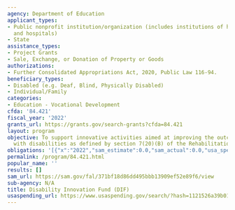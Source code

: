 ```yaml
---
agency: Department of Education
applicant_types:
- Public nonprofit institution/organization (includes institutions of higher education
  and hospitals)
- State
assistance_types:
- Project Grants
- Sale, Exchange, or Donation of Property or Goods
authorizations:
- Further Consolidated Appropriations Act, 2020, Public Law 116-94.
beneficiary_types:
- Disabled (e.g. Deaf, Blind, Physically Disabled)
- Individual/Family
categories:
- Education - Vocational Development
cfda: '84.421'
fiscal_year: '2022'
grants_url: https://grants.gov/search-grants?cfda=84.421
layout: program
objective: To support innovative activities aimed at improving the outcomes of individuals
  with disabilities as defined by section 7(20)(B) of the Rehabilitation Act.
obligations: '[{"x":"2022","sam_estimate":0.0,"sam_actual":0.0,"usa_spending_actual":177381905.82},{"x":"2023","sam_estimate":0.0,"sam_actual":0.0,"usa_spending_actual":213292879.9},{"x":"2024","sam_estimate":0.0,"sam_actual":0.0,"usa_spending_actual":0.0}]'
permalink: /program/84.421.html
popular_name: ''
results: []
sam_url: https://sam.gov/fal/371bf18d86dd495bbb13909ef52e89f6/view
sub-agency: N/A
title: Disability Innovation Fund (DIF)
usaspending_url: https://www.usaspending.gov/search/?hash=1121526a39b01993f084e5de9b7ac0e5
---
```

